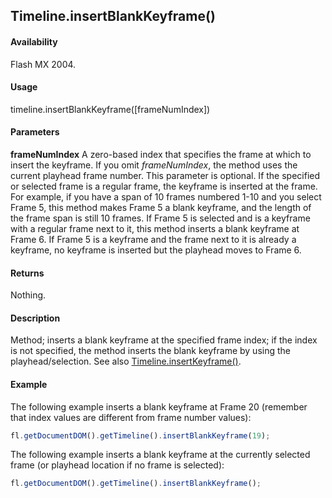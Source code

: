 ## Timeline.insertBlankKeyframe()

#### Availability

Flash MX 2004.

#### Usage

timeline.insertBlankKeyframe(\[frameNumIndex\])

#### Parameters

**frameNumIndex** A zero-based index that specifies the frame at which to insert the keyframe. If you omit
*frameNumIndex*, the method uses the current playhead frame number. This parameter is optional.
If the specified or selected frame is a regular frame, the keyframe is inserted at the frame. For example, if you have a span of 10 frames numbered 1-10 and you select Frame 5, this method makes Frame 5 a blank keyframe, and the length of the frame span is still 10 frames. If Frame 5 is selected and is a keyframe with a regular frame next to it, this method inserts a blank keyframe at Frame 6. If Frame 5 is a keyframe and the frame next to it is already a keyframe, no keyframe is inserted but the playhead moves to Frame 6.

#### Returns

Nothing.

#### Description

Method; inserts a blank keyframe at the specified frame index; if the index is not specified, the method inserts the blank keyframe by using the playhead/selection. See also [Timeline.insertKeyframe()](../Timeline_object/Timeline29.md).

#### Example

The following example inserts a blank keyframe at Frame 20 (remember that index values are different from frame
number values):

```javascript
fl.getDocumentDOM().getTimeline().insertBlankKeyframe(19);
```

The following example inserts a blank keyframe at the currently selected frame (or playhead location if no frame is selected):

```javascript
fl.getDocumentDOM().getTimeline().insertBlankKeyframe();
```
